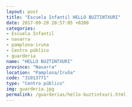 ```yaml
---
layout: post
title: "Escuela Infantil HELLO BUZTINTXURI"
date: 2017-09-20 20:57:05 +0200
categories:
- Escuela Infantil
- navarra
- pamplona-iruna
- Centro público
- guarderia
name: "HELLO BUZTINTXURI"
province: "Navarra"
location: "Pamplona/Iruña"
code: "31013771"
type: "Centro público"
img: guarderia.jpg
permalink: /guarderias/hello-buztintxuri.html
---
```

